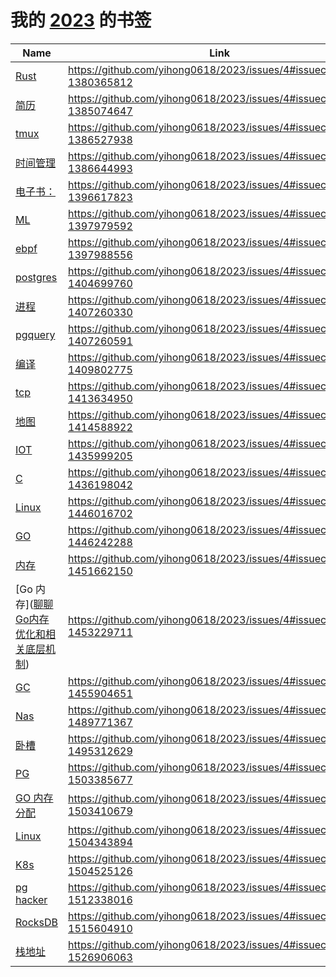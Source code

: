 # 我的 [2023](https://github.com/yihong0618/2023/issues/4) 的书签

| Name | Link | Add | Update | Has_file | 
 | ---- | ---- | ---- | ---- | ---- |
| [Rust](https://marabos.nl/atomics/preface.html) | https://github.com/yihong0618/2023/issues/4#issuecomment-1380365812 | 2023-01-12 | 2023-02-06 | False |
| [简历](https://resume.frostming.com/zh/) | https://github.com/yihong0618/2023/issues/4#issuecomment-1385074647 | 2023-01-17 | 2023-01-17 | False |
| [tmux](https://tmuxcheatsheet.com/) | https://github.com/yihong0618/2023/issues/4#issuecomment-1386527938 | 2023-01-18 | 2023-01-18 | False |
| [时间管理](https://evantravers.com/articles/2022/06/30/dating-other-task-managers/) | https://github.com/yihong0618/2023/issues/4#issuecomment-1386644993 | 2023-01-18 | 2023-01-18 | False |
| [电子书：](https://zebra.9farm.com/) | https://github.com/yihong0618/2023/issues/4#issuecomment-1396617823 | 2023-01-19 | 2023-01-20 | False |
| [ML](https://www.youtube.com/watch?v=PaCmpygFfXo&t=129) | https://github.com/yihong0618/2023/issues/4#issuecomment-1397979592 | 2023-01-20 | 2023-01-20 | False |
| [ebpf]([ttps://www.kawabangga.com/posts/4894](https://www.kawabangga.com/posts/4894)) | https://github.com/yihong0618/2023/issues/4#issuecomment-1397988556 | 2023-01-20 | 2023-01-26 | False |
| [postgres](锁：) | https://github.com/yihong0618/2023/issues/4#issuecomment-1404699760 | 2023-01-26 | 2023-03-03 | False |
| [进程](https://www.higuoxing.com/archives/process-sync/) | https://github.com/yihong0618/2023/issues/4#issuecomment-1407260330 | 2023-01-28 | 2023-01-28 | False |
| [pgquery](https://gist.github.com/rgreenjr/3637525) | https://github.com/yihong0618/2023/issues/4#issuecomment-1407260591 | 2023-01-28 | 2023-01-28 | False |
| [编译](https://notes.eatonphil.com/2023-01-30-livescheme.html) | https://github.com/yihong0618/2023/issues/4#issuecomment-1409802775 | 2023-01-31 | 2023-01-31 | False |
| [tcp](https://jvns.ca/blog/2016/03/16/tcpdump-is-amazing/) | https://github.com/yihong0618/2023/issues/4#issuecomment-1413634950 | 2023-02-02 | 2023-02-02 | False |
| [地图](https://lewinb.net/posts/03_geohub/) | https://github.com/yihong0618/2023/issues/4#issuecomment-1414588922 | 2023-02-03 | 2023-02-03 | False |
| [IOT](https://www.twblogs.net/a/5b8e38282b7177188343976f/?lang=zh-cn) | https://github.com/yihong0618/2023/issues/4#issuecomment-1435999205 | 2023-02-19 | 2023-02-19 | False |
| [C](https://blog.joren.ga/less-known-c#array-pointers) | https://github.com/yihong0618/2023/issues/4#issuecomment-1436198042 | 2023-02-20 | 2023-02-20 | False |
| [Linux](https://www.win.tue.nl/~aeb/linux/lk/lk-9.html#ss9.6) | https://github.com/yihong0618/2023/issues/4#issuecomment-1446016702 | 2023-02-27 | 2023-02-27 | False |
| [GO](https://www.hitzhangjie.pro/debugger101.io/) | https://github.com/yihong0618/2023/issues/4#issuecomment-1446242288 | 2023-02-27 | 2023-02-28 | False |
| [内存](https://hulkdev.com/posts-overcommit-memory/) | https://github.com/yihong0618/2023/issues/4#issuecomment-1451662150 | 2023-03-02 | 2023-03-06 | False |
| [Go 内存]([聊聊Go内存优化和相关底层机制](https://wudaijun.com/2019/09/go-performance-optimization/ )) | https://github.com/yihong0618/2023/issues/4#issuecomment-1453229711 | 2023-03-03 | 2023-03-03 | False |
| [GC](https://bbs.huaweicloud.com/blogs/296981) | https://github.com/yihong0618/2023/issues/4#issuecomment-1455904651 | 2023-03-06 | 2023-03-06 | False |
| [Nas](https://blog.imalan.cn/archives/apple-tv-and-synology-ds220plus/) | https://github.com/yihong0618/2023/issues/4#issuecomment-1489771367 | 2023-03-30 | 2023-03-30 | False |
| [卧槽](http://hep.tsinghua.edu.cn/~orv/) | https://github.com/yihong0618/2023/issues/4#issuecomment-1495312629 | 2023-04-04 | 2023-04-04 | False |
| [PG](https://www.anbob.com/archives/6970.html) | https://github.com/yihong0618/2023/issues/4#issuecomment-1503385677 | 2023-04-11 | 2023-04-11 | False |
| [GO 内存分配](https://www.linuxzen.com/go-memory-allocator-visual-guide.html) | https://github.com/yihong0618/2023/issues/4#issuecomment-1503410679 | 2023-04-11 | 2023-04-11 | False |
| [Linux](https://github.com/lorenzo-stoakes/linux-vm-notes) | https://github.com/yihong0618/2023/issues/4#issuecomment-1504343894 | 2023-04-12 | 2023-04-12 | False |
| [K8s](https://mihai-albert.com/) | https://github.com/yihong0618/2023/issues/4#issuecomment-1504525126 | 2023-04-12 | 2023-04-12 | False |
| [pg hacker](https://blog.anayrat.info/en/) | https://github.com/yihong0618/2023/issues/4#issuecomment-1512338016 | 2023-04-18 | 2023-04-18 | False |
| [RocksDB](https://artem.krylysov.com/blog/) | https://github.com/yihong0618/2023/issues/4#issuecomment-1515604910 | 2023-04-20 | 2023-04-20 | False |
| [栈地址](https://eli.thegreenplace.net/2011/09/06/stack-frame-layout-on-x86-64) | https://github.com/yihong0618/2023/issues/4#issuecomment-1526906063 | 2023-04-28 | 2023-04-28 | False |
